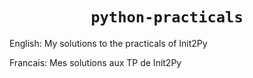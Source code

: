 
# <h1 align="center"> `python-practicals` </h1>
English: My solutions to the practicals of Init2Py

Francais: Mes solutions aux TP de Init2Py
